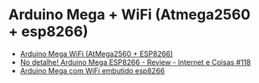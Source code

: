 # Arduino Mega + WiFi (Atmega2560 + esp8266)

- [Arduino Mega WiFi (AtMega2560 + ESP8266)](https://robotdyn.com/mega-wifi-r3-atmega2560-esp8266-flash-32mb-usb-ttl-ch340g-micro-usb.html)
- [No detalhe! Arduino Mega ESP8266 - Review - Internet e Coisas #118](https://www.youtube.com/watch?v=FV8TN7BZxBw)
- [Arduino Mega com WiFi embutido esp8266](https://www.fernandok.com/2017/11/arduino-mega-com-wifi-embutido-esp8266.html)
